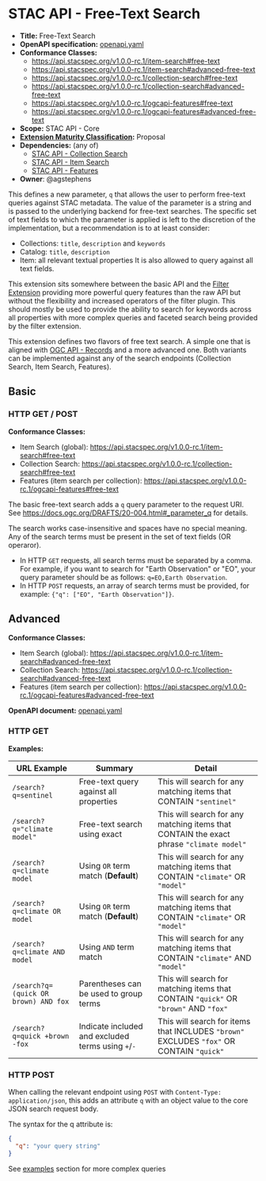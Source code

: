 # STAC API - Free-Text Search

- **Title:** Free-Text Search
- **OpenAPI specification:** [openapi.yaml](openapi.yaml)
- **Conformance Classes:**
  - <https://api.stacspec.org/v1.0.0-rc.1/item-search#free-text>
  - <https://api.stacspec.org/v1.0.0-rc.1/item-search#advanced-free-text>
  - <https://api.stacspec.org/v1.0.0-rc.1/collection-search#free-text>
  - <https://api.stacspec.org/v1.0.0-rc.1/collection-search#advanced-free-text>
  - <https://api.stacspec.org/v1.0.0-rc.1/ogcapi-features#free-text>
  - <https://api.stacspec.org/v1.0.0-rc.1/ogcapi-features#advanced-free-text>
- **Scope:** STAC API - Core
- **[Extension Maturity Classification](https://github.com/radiantearth/stac-api-spec/tree/main/README.md#maturity-classification):** Proposal
- **Dependencies:** (any of)
  - [STAC API - Collection Search](https://github.com/stac-api-extensions/collection-search)
  - [STAC API - Item Search](https://github.com/radiantearth/stac-api-spec/tree/v1.0.0/item-search)
  - [STAC API - Features](https://github.com/radiantearth/stac-api-spec/tree/v1.0.0/ogcapi-features)
- **Owner**: @agstephens
  
This defines a new parameter, `q` that allows the user to perform free-text queries against STAC metadata. 
The value of the parameter is a string and is passed to the underlying backend for free-text searches.
The specific set of text fields to which the parameter is applied is left to the discretion of the implementation,
but a recommendation is to at least consider:
- Collections: `title`, `description` and `keywords`
- Catalog: `title`, `description`
- Item: all relevant textual properties
It is also allowed to query against all text fields.

This extension sits somewhere between the basic API and the [Filter Extension](https://github.com/radiantearth/stac-api-spec/tree/master/fragments/filter) providing
more powerful query features than the raw API but without the flexibility and increased operators of the filter plugin. This should mostly be used to provide
the ability to search for keywords across all properties with more complex queries and faceted search being provided by the filter extension.

This extension defines two flavors of free text search. 
A simple one that is aligned with [OGC API - Records](https://docs.ogc.org/DRAFTS/20-004.html#_parameter_q) and 
a more advanced one.
Both variants can be implemented against any of the search endpoints (Collection Search, Item Search, Features).

## Basic

### HTTP GET / POST

**Conformance Classes:**
  - Item Search (global): <https://api.stacspec.org/v1.0.0-rc.1/item-search#free-text>
  - Collection Search: <https://api.stacspec.org/v1.0.0-rc.1/collection-search#free-text>
  - Features (item search per collection): <https://api.stacspec.org/v1.0.0-rc.1/ogcapi-features#free-text>

The basic free-text search adds a `q` query parameter to the request URI.
See <https://docs.ogc.org/DRAFTS/20-004.html#_parameter_q> for details.

The search works case-insensitive and spaces have no special meaning.
Any of the search terms must be present in the set of text fields (OR operaror).

- In HTTP `GET` requests, all search terms must be separated by a comma. For example, if you want to search for "Earth Observation" or "EO", your query parameter should be as follows: `q=EO,Earth Observation`.
- In HTTP `POST` requests, an array of search terms must be provided, for example: `{"q": ["EO", "Earth Observation"]}`.

## Advanced

**Conformance Classes:**
  - Item Search (global): <https://api.stacspec.org/v1.0.0-rc.1/item-search#advanced-free-text>
  - Collection Search: <https://api.stacspec.org/v1.0.0-rc.1/collection-search#advanced-free-text>
  - Features (item search per collection): <https://api.stacspec.org/v1.0.0-rc.1/ogcapi-features#advanced-free-text>

**OpenAPI document:** [openapi.yaml](openapi.yaml)

### HTTP GET

**Examples:**

| URL Example | Summary | Detail |
| ----------- | ------- | ------ |
| `/search?q=sentinel` | Free-text query against all properties | This will search for any matching items that CONTAIN `"sentinel"` |
| `/search?q="climate model"` | Free-text search using exact | This will search for any matching items that CONTAIN the exact phrase `"climate model"` |
|`/search?q=climate model`| Using `OR` term match (**Default**) | This will search for any matching items that CONTAIN `"climate"` OR `"model"`|
|`/search?q=climate OR model`| Using `OR` term match (**Default**) | This will search for any matching items that CONTAIN `"climate"` OR `"model"`|
|`/search?q=climate AND model`| Using `AND` term match | This will search for any matching items that CONTAIN `"climate"` AND `"model"`|
| `/search?q=(quick OR brown) AND fox` | Parentheses can be used to group terms | This will search for matching items that CONTAIN `"quick"` OR `"brown"` AND `"fox"` |
| `/search?q=quick +brown -fox` | Indicate included and excluded terms using `+`/`-` | This will search for items that INCLUDES `"brown"` EXCLUDES `"fox"` OR CONTAIN `"quick"` |

### HTTP POST

When calling the relevant endpoint using `POST` with `Content-Type: application/json`, this adds an attribute `q` with an object value to the core JSON search request body.

The syntax for the q attribute is:

```json
{
  "q": "your query string"
}
```

See [examples](#examples) section for more complex queries
